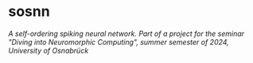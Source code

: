 # sosnn
_A self-ordering spiking neural network. Part of a project for the seminar "Diving into Neuromorphic Computing", summer semester of 2024, University of Osnabrück_
